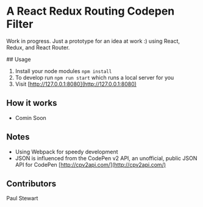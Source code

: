 # A React Redux Routing Codepen Filter

Work in progress. Just a prototype for an idea at work :) using React, Redux, and React Router.

## Usage

1. Install your node modules `npm install`
3. To develop run `npm run start` which runs a local server for you
4. Visit [http://127.0.0.1:8080](http://127.0.0.1:8080)

## How it works

* Comin Soon

## Notes
* Using Webpack for speedy development
* JSON is influenced from the CodePen v2 API, an unofficial, public JSON API for CodePen [http://cpv2api.com/](http://cpv2api.com/)

## Contributors
Paul Stewart
